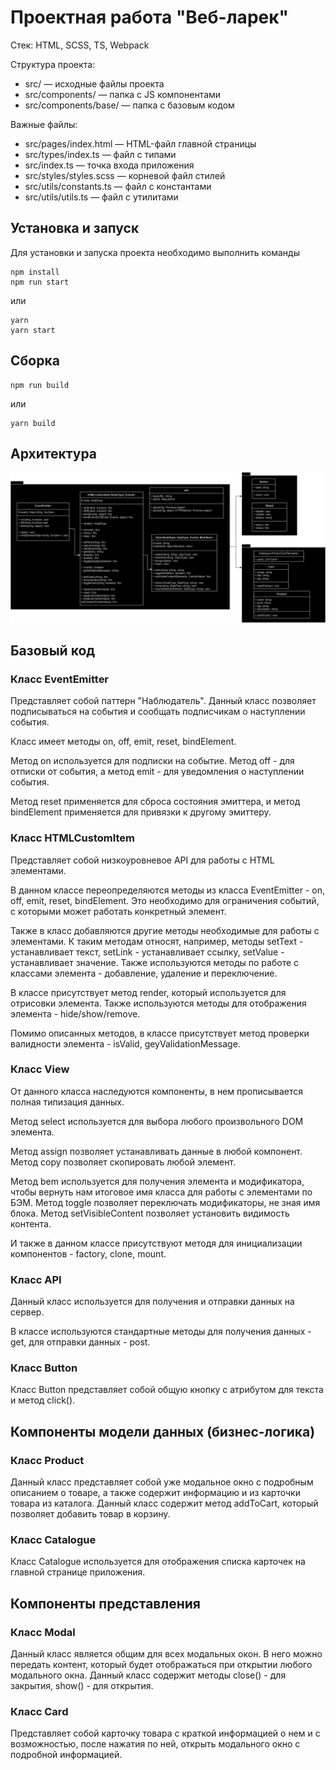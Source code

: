 # Проектная работа "Веб-ларек"

Стек: HTML, SCSS, TS, Webpack

Структура проекта:
- src/ — исходные файлы проекта
- src/components/ — папка с JS компонентами
- src/components/base/ — папка с базовым кодом

Важные файлы:
- src/pages/index.html — HTML-файл главной страницы
- src/types/index.ts — файл с типами
- src/index.ts — точка входа приложения
- src/styles/styles.scss — корневой файл стилей
- src/utils/constants.ts — файл с константами
- src/utils/utils.ts — файл с утилитами

## Установка и запуск
Для установки и запуска проекта необходимо выполнить команды

```
npm install
npm run start
```

или

```
yarn
yarn start
```
## Сборка

```
npm run build
```

или

```
yarn build
```

## Архитектура

![Схема UML](https://github.com/elizavetaa0/web-larek-frontend/blob/main/src/images/web-larek.drawio.png)

## Базовый код

### Класс EventEmitter

Представляет собой паттерн "Наблюдатель". Данный класс позволяет подписываться на события и сообщать подписчикам о наступлении события.

Класс имеет методы on, off, emit, reset, bindElement.

Метод on используется для подписки на событие. Метод off - для отписки от события, а метод emit - для уведомления о наступлении события.

Метод reset применяется для сброса состояния эмиттера, и метод bindElement применяется для привязки к другому эмиттеру.

### Класс HTMLCustomItem

Представляет собой низкоуровневое API для работы с HTML элементами. 

В данном классе переопределяются методы из класса EventEmitter - on, off, emit, reset, bindElement. Это необходимо для ограничения событий, с которыми может работать конкретный элемент.

Также в класс добавляются другие методы необходимые для работы с элементами. К таким методам относят, например, методы setText - устанавливает текст, setLink - устанавливает ссылку, setValue - устанавливает значение. Также используются методы по работе с классами элемента - добавление, удаление и переключение. 

В классе присутствует метод render, который используется для отрисовки элемента. Также используются методы для отображения элемента - hide/show/remove.

Помимо описанных методов, в классе присутствует метод проверки валидности элемента - isValid, geyValidationMessage.

### Класс View

От данного класса наследуются компоненты, в нем прописывается полная типизация данных.

Метод select используется для выбора любого произвольного DOM элемента. 

Метод assign позволяет устанавливать данные в любой компонент. Метод copy позволяет скопировать любой элемент.

Метод bem используется для получения элемента и модификатора, чтобы вернуть нам итоговое имя класса для работы с элементами по БЭМ.
Метод toggle позволяет переключать модификаторы, не зная имя блока. Метод setVisibleContent позволяет  установить видимость контента.

И также в данном классе присутствуют методя для инициализации компонентов -  factory, clone, mount.

### Класс API

Данный класс используется для получения и отправки данных на сервер.

В классе используются стандартные методы для получения данных - get, для отправки данных - post.

### Класс Button

Класс Button представляет собой общую кнопку с атрибутом для текста и метод click().

## Компоненты модели данных (бизнес-логика)

### Класс Product

Данный класс представляет собой уже модальное окно с подробным описанием о товаре, а также содержит информацию и из карточки товара из каталога. Данный класс содержит метод addToCart, который позволяет добавить товар в корзину.

### Класс Catalogue

Класс Catalogue используется для отображения списка карточек на главной странице приложения.

## Компоненты представления

### Класс Modal

Данный класс является общим для всех модальных окон. В него можно передать контент, который будет отображаться при открытии любого модального окна. Данный класс содержит методы close() - для закрытия, show() - для открытия.

### Класс Card

Представляет собой карточку товара с краткой информацией о нем и с возможностью, после нажатия по ней, открыть модального окно с подробной информацией.



